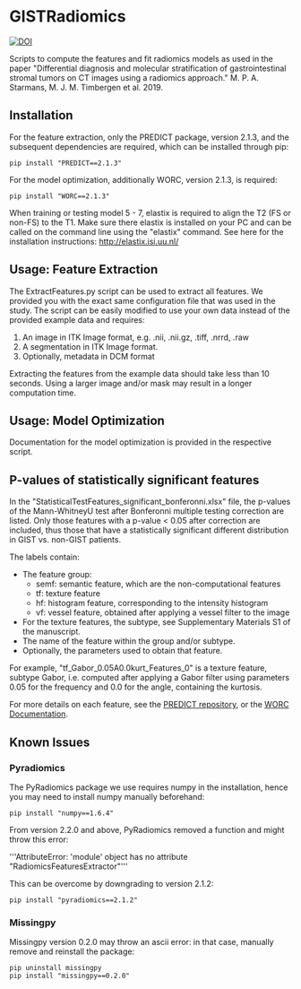 # GISTRadiomics
[![DOI](https://zenodo.org/badge/229019002.svg)](https://zenodo.org/badge/latestdoi/229019002)

Scripts to compute the features and fit radiomics models as used in the paper "Differential diagnosis and molecular stratification of gastrointestinal stromal tumors on CT images using a radiomics approach." M. P. A. Starmans, M. J. M. Timbergen  et al. 2019.

## Installation
For the feature extraction, only the PREDICT package, version 2.1.3,
and the subsequent dependencies are required, which can be installed through pip:

    pip install "PREDICT==2.1.3"

For the model optimization, additionally WORC, version 2.1.3, is required:

    pip install "WORC==2.1.3"

When training or testing model 5 - 7, elastix is required to align the T2 (FS or non-FS)
to the T1. Make sure there elastix is installed on your PC and can be called on
the command line using the "elastix" command. See here for the installation
instructions: http://elastix.isi.uu.nl/

## Usage: Feature Extraction
The ExtractFeatures.py script can be used to extract all features. We provided
you with the exact same configuration file that was used in the study. The
script can be easily modified to use your own data instead of the
provided example data and requires:

1. An image in ITK Image format, e.g. .nii, .nii.gz, .tiff, .nrrd, .raw
2. A segmentation in ITK Image format.
3. Optionally, metadata in DCM format

Extracting the features from the example data should take less than 10 seconds.
Using a larger image and/or mask may result in a longer computation time.

## Usage: Model Optimization
Documentation for the model optimization is provided in the respective script.

## P-values of statistically significant features
In the "StatisticalTestFeatures_significant_bonferonni.xlsx" file, the p-values
of the Mann-WhitneyU test after Bonferonni multiple testing correction are listed.
Only those features with a p-value < 0.05 after correction are included, thus those
that have a statistically significant different distribution in GIST vs. non-GIST
patients.

The labels contain:
- The feature group:
    - semf: semantic feature, which are the non-computational features
    - tf: texture feature
    - hf: histogram feature, corresponding to the intensity histogram
    - vf: vessel feature, obtained after applying a vessel filter to the image
- For the texture features, the subtype, see Supplementary Materials S1 of the manuscript.
- The name of the feature within the group and/or subtype.
- Optionally, the parameters used to obtain that feature.

For example, "tf_Gabor_0.05A0.0kurt_Features_0" is a texture feature,
subtype Gabor, i.e. computed after applying a Gabor filter using parameters
0.05 for the frequency and 0.0 for the angle, containing the kurtosis.

For more details on each feature, see the [PREDICT repository](https://github.com/Svdvoort/PREDICTFastr),
or the [WORC Documentation](https://worc.readthedocs.io/en/latest/static/configuration.html#imagefeatures).

## Known Issues

### Pyradiomics
The PyRadiomics package we use requires numpy in the installation, hence
you may need to install numpy manually beforehand:

    pip install "numpy==1.6.4"

From version 2.2.0 and above, PyRadiomics removed a function and might throw
this error:

'''AttributeError: 'module' object has no attribute "RadiomicsFeaturesExtractor"'''

This can be overcome by downgrading to version 2.1.2:

    pip install "pyradiomics==2.1.2"

### Missingpy
Missingpy version 0.2.0 may throw an ascii error: in that case, manually
remove and reinstall the package:

    pip uninstall missingpy
    pip install "missingpy==0.2.0"
